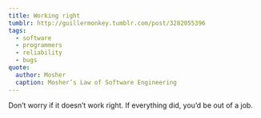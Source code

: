 ```yaml
---
title: Working right
tumblr: http://guillermonkey.tumblr.com/post/3282055396
tags:
  - software
  - programmers
  - reliability
  - bugs
quote:
  author: Mosher
  caption: Mosher’s Law of Software Engineering
---
```


Don’t worry if it doesn’t work right. If everything did, you’d be out of a job.
